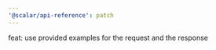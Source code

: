 ```yaml
---
'@scalar/api-reference': patch
---
```


feat: use provided examples for the request and the response
